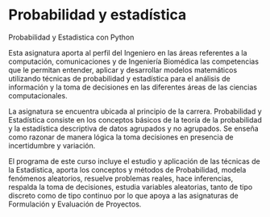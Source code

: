 # Probabilidad y estadística
Probabilidad y Estadistica con Python

Esta asignatura aporta al perfil del Ingeniero en las áreas referentes a la computación, comunicaciones y de Ingeniería Biomédica las competencias que le permitan entender, aplicar y desarrollar modelos matemáticos utilizando técnicas de probabilidad y estadística para el análisis de información y la toma de decisiones en las diferentes áreas de las ciencias computacionales.


La asignatura se encuentra ubicada al principio de la carrera. Probabilidad y Estadística consiste en los conceptos básicos de la teoría de la probabilidad y la estadística descriptiva de datos agrupados y no agrupados. Se enseña como razonar de manera lógica la toma decisiones en presencia de incertidumbre y variación.


El programa de este curso incluye el estudio y aplicación de las técnicas de la Estadística, aporta los conceptos y métodos de Probabilidad, modela fenómenos aleatorios, resuelve problemas reales, hace inferencias, respalda la toma de decisiones, estudia variables aleatorias, tanto de tipo discreto como de tipo continuo por lo que apoya a las asignaturas de Formulación y Evaluación de Proyectos.
